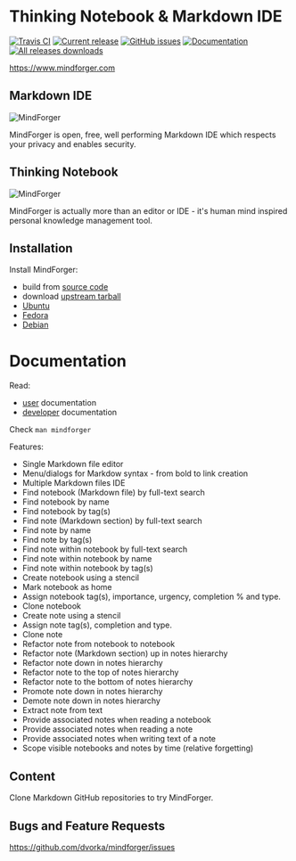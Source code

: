 # Thinking Notebook & Markdown IDE

[![Travis CI](https://travis-ci.org/dvorka/mindforger.svg?branch=master)](https://travis-ci.org/dvorka/mindforger)
[![Current release](https://img.shields.io/github/release/dvorka/mindforger.svg)](https://github.com/dvorka/mindforger/releases)
[![GitHub issues](https://img.shields.io/github/issues/dvorka/mindforger.svg?maxAge=360)](https://github.com/dvorka/mindforger/issues)
[![Documentation](https://img.shields.io/badge/project-documentation-blue.svg)](https://github.com/dvorka/mindforger-repository/memory/mindforger/index.md)
[![All releases downloads](https://img.shields.io/github/downloads/dvorka/mindforger/total.svg)](https://github.com/dvorka/mindforger/releases)

https://www.mindforger.com

## Markdown IDE
![MindForger](http://www.mindforger.com/github/github-markdown-ide.png?)

MindForger is open, free, well performing Markdown IDE which respects your privacy and enables security. 

## Thinking Notebook
![MindForger](http://www.mindforger.com/github/github-thinking-notebook.png)

MindForger is actually more than an editor or IDE - it's human mind inspired personal knowledge management tool.

## Installation
Install MindForger:
                           
* build from [source code](https://github.com/dvorka/mindforger-repository/blob/master/memory/mindforger/installation.md)
* download [upstream tarball](https://github.com/dvorka/mindforger-repository/memory/mindforger/installation.md)
* [Ubuntu](https://github.com/dvorka/mindforger-repository/blob/master/memory/mindforger/installation.md#ubuntu)
* [Fedora](https://github.com/dvorka/mindforger-repository/blob/master/memory/mindforger/installation.md#fedora)
* [Debian](https://github.com/dvorka/mindforger-repository/blob/master/memory/mindforger/installation.md#debian)

# Documentation
Read:

* [user](https://github.com/dvorka/mindforger-repository/memory/mindforger/index.md) documentation
* [developer](https://github.com/dvorka/mindforger-repository/memory/mindforger/index.md) documentation

Check `man mindforger`

Features:

* Single Markdown file editor
* Menu/dialogs for Markdow syntax - from bold to link creation
* Multiple Markdown files IDE
* Find notebook (Markdown file) by full-text search
* Find notebook by name
* Find notebook by tag(s)
* Find note (Markdown section) by full-text search
* Find note by name
* Find note by tag(s)
* Find note within notebook by full-text search
* Find note within notebook by name
* Find note within notebook by tag(s)
* Create notebook using a stencil
* Mark notebook as home
* Assign notebook tag(s), importance, urgency, completion % and type.
* Clone notebook
* Create note using a stencil
* Assign note tag(s), completion and type.
* Clone note
* Refactor note from notebook to notebook
* Refactor note (Markdown section) up in notes hierarchy
* Refactor note down in notes hierarchy
* Refactor note to the top of notes hierarchy
* Refactor note to the bottom of notes hierarchy
* Promote note down in notes hierarchy
* Demote note down in notes hierarchy
* Extract note from text
* Provide associated notes when reading a notebook
* Provide associated notes when reading a note
* Provide associated notes when writing text of a note
* Scope visible notebooks and notes by time (relative forgetting)

## Content
Clone Markdown GitHub repositories to try MindForger.

## Bugs and Feature Requests
https://github.com/dvorka/mindforger/issues
